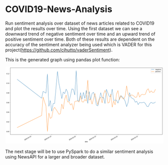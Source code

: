 # COVID19-News-Analysis
Run sentiment analysis over dataset of news articles related to COVID19 and plot the results over time.
Using the first dataset we can see a downward trend of negative sentiment over time and an upward trend of positive sentiment over time.
Both of these results are dependent on the accuracy of the sentiment analyzer being used which is VADER for this project(https://github.com/cjhutto/vaderSentiment).

This is the generated graph using pandas plot function:

![Alt text](cbcnewsdatasetplot.png)

The next stage will be to use PySpark to do a similar sentiment analysis using NewsAPI for a larger and broader dataset.
